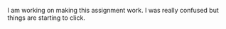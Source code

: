 I am working on making this assignment work. I was really confused but things are starting to click.
